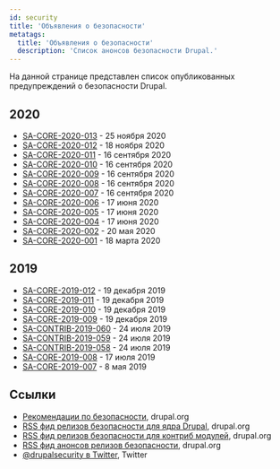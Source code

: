```yaml
---
id: security
title: 'Объявления о безопасности'
metatags:
  title: 'Объявления о безопасности'
  description: 'Список анонсов безопасности Drupal.'
---
```


На данной странице представлен список опубликованных предупреждений о безопасности Drupal.

## 2020

- [SA-CORE-2020-013](advisory/sa-core-2020-013.md) - 25 ноября 2020
- [SA-CORE-2020-012](advisory/sa-core-2020-012.md) - 18 ноября 2020
- [SA-CORE-2020-011](advisory/sa-core-2020-011.md) - 16 сентября 2020
- [SA-CORE-2020-010](advisory/sa-core-2020-010.md) - 16 сентября 2020
- [SA-CORE-2020-009](advisory/sa-core-2020-009.md) - 16 сентября 2020
- [SA-CORE-2020-008](advisory/sa-core-2020-008.md) - 16 сентября 2020
- [SA-CORE-2020-007](advisory/sa-core-2020-007.md) - 16 сентября 2020
- [SA-CORE-2020-006](advisory/sa-core-2020-006.md) - 17 июня 2020
- [SA-CORE-2020-005](advisory/sa-core-2020-005.md) - 17 июня 2020
- [SA-CORE-2020-004](advisory/sa-core-2020-004.md) - 17 июня 2020
- [SA-CORE-2020-002](advisory/sa-core-2020-002.md) - 20 мая 2020
- [SA-CORE-2020-001](advisory/sa-core-2020-001.md) - 18 марта 2020

## 2019

- [SA-CORE-2019-012](advisory/sa-core-2019-012.md) - 19 декабря 2019
- [SA-CORE-2019-011](advisory/sa-core-2019-011.md) - 19 декабря 2019
- [SA-CORE-2019-010](advisory/sa-core-2019-010.md) - 19 декабря 2019
- [SA-CORE-2019-009](advisory/sa-core-2019-009.md) - 19 декабря 2019
- [SA-CONTRIB-2019-060](advisory/sa-contrib-2019-060.md) - 24 июля 2019
- [SA-CONTRIB-2019-059](advisory/sa-contrib-2019-059.md) - 24 июля 2019
- [SA-CONTRIB-2019-058](advisory/sa-contrib-2019-058.md) - 24 июля 2019
- [SA-CORE-2019-008](advisory/sa-core-2019-008.md) - 17 июля 2019
- [SA-CORE-2019-007](advisory/sa-core-2019-007.md) - 8 мая 2019

## Ссылки

- [Рекомендации по безопасности](https://www.drupal.org/security), drupal.org
- [RSS фид релизов безопасности для ядра Drupal](http://drupal.org/security/rss.xml), drupal.org
- [RSS фид релизов безопасности для контриб модулей](http://drupal.org/security/contrib/rss.xml), drupal.org
- [RSS фид анонсов релизов безопасности](http://drupal.org/security/psa/rss.xml), drupal.org
- [@drupalsecurity в Twitter](https://twitter.com/drupalsecurity), Twitter
